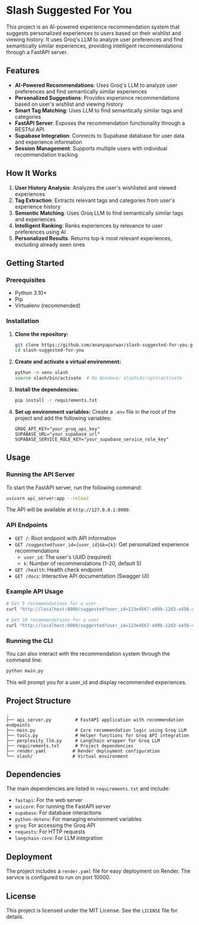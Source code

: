 # Slash Suggested For You

This project is an AI-powered experience recommendation system that suggests personalized experiences to users based on their wishlist and viewing history. It uses Groq's LLM to analyze user preferences and find semantically similar experiences, providing intelligent recommendations through a FastAPI server.

## Features

- **AI-Powered Recommendations**: Uses Groq's LLM to analyze user preferences and find semantically similar experiences
- **Personalized Suggestions**: Provides experience recommendations based on user's wishlist and viewing history
- **Smart Tag Matching**: Uses LLM to find semantically similar tags and categories
- **FastAPI Server**: Exposes the recommendation functionality through a RESTful API
- **Supabase Integration**: Connects to Supabase database for user data and experience information
- **Session Management**: Supports multiple users with individual recommendation tracking

## How It Works

1. **User History Analysis**: Analyzes the user's wishlisted and viewed experiences
2. **Tag Extraction**: Extracts relevant tags and categories from user's experience history
3. **Semantic Matching**: Uses Groq LLM to find semantically similar tags and experiences
4. **Intelligent Ranking**: Ranks experiences by relevance to user preferences using AI
5. **Personalized Results**: Returns top-k most relevant experiences, excluding already seen ones

## Getting Started

### Prerequisites

- Python 3.10+
- Pip
- Virtualenv (recommended)

### Installation

1. **Clone the repository:**

   ```bash
   git clone https://github.com/ananyapurwar/slash-suggested-for-you.git
   cd slash-suggested-for-you
   ```

2. **Create and activate a virtual environment:**

   ```bash
   python -m venv slash
   source slash/bin/activate  # On Windows: slash\Scripts\activate
   ```

3. **Install the dependencies:**

   ```bash
   pip install -r requirements.txt
   ```

4. **Set up environment variables:**
   Create a `.env` file in the root of the project and add the following variables:

   ```
   GROQ_API_KEY="your_groq_api_key"
   SUPABASE_URL="your_supabase_url"
   SUPABASE_SERVICE_ROLE_KEY="your_supabase_service_role_key"
   ```

## Usage

### Running the API Server

To start the FastAPI server, run the following command:

```bash
uvicorn api_server:app --reload
```

The API will be available at `http://127.0.0.1:8000`.

### API Endpoints

- `GET /`: Root endpoint with API information
- `GET /suggested?user_id={user_id}&k={k}`: Get personalized experience recommendations
  - `user_id`: The user's UUID (required)
  - `k`: Number of recommendations (1-20, default 5)
- `GET /health`: Health check endpoint
- `GET /docs`: Interactive API documentation (Swagger UI)

### Example API Usage

```bash
# Get 5 recommendations for a user
curl "http://localhost:8000/suggested?user_id=123e4567-e89b-12d3-a456-426614174000&k=5"

# Get 10 recommendations for a user
curl "http://localhost:8000/suggested?user_id=123e4567-e89b-12d3-a456-426614174000&k=10"
```

### Running the CLI

You can also interact with the recommendation system through the command line:

```bash
python main.py
```

This will prompt you for a user_id and display recommended experiences.

## Project Structure

```
.
├── api_server.py         # FastAPI application with recommendation endpoints
├── main.py               # Core recommendation logic using Groq LLM
├── tools.py              # Helper functions for Groq API integration
├── perplexity_llm.py     # LangChain wrapper for Groq LLM
├── requirements.txt      # Project dependencies
├── render.yaml          # Render deployment configuration
└── slash/               # Virtual environment
```

## Dependencies

The main dependencies are listed in `requirements.txt` and include:

- `fastapi`: For the web server
- `uvicorn`: For running the FastAPI server
- `supabase`: For database interactions
- `python-dotenv`: For managing environment variables
- `groq`: For accessing the Groq API
- `requests`: For HTTP requests
- `langchain-core`: For LLM integration

## Deployment

The project includes a `render.yaml` file for easy deployment on Render. The service is configured to run on port 10000.

## License

This project is licensed under the MIT License. See the `LICENSE` file for details.
